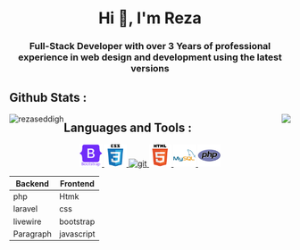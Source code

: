 <h1 align="center">Hi 👋, I'm Reza</h1>
<h3 align="center">Full-Stack Developer with over 3 Years of professional experience
  in web design and development using the latest versions</h3>

## Github Stats :

<img align="right" src="https://github-readme-stats.vercel.app/api?username=RezaSeddigh&show_icons=true&theme=radical"/>
 <p><img align="left" src="https://github-readme-stats.vercel.app/api/top-langs?username=rezaseddigh&show_icons=true&locale=en&layout=compact" alt="rezaseddigh" /></p>

 
 
  
## Languages and Tools :

<p align="center"> <a href="https://getbootstrap.com" target="_blank" rel="noreferrer"> <img src="https://raw.githubusercontent.com/devicons/devicon/master/icons/bootstrap/bootstrap-plain-wordmark.svg" alt="bootstrap" width="40" height="40"/> </a> <a href="https://www.w3schools.com/css/" target="_blank" rel="noreferrer"> <img src="https://raw.githubusercontent.com/devicons/devicon/master/icons/css3/css3-original-wordmark.svg" alt="css3" width="40" height="40"/> </a> <a href="https://git-scm.com/" target="_blank" rel="noreferrer"> <img src="https://www.vectorlogo.zone/logos/git-scm/git-scm-icon.svg" alt="git" width="40" height="40"/> </a> <a href="https://www.w3.org/html/" target="_blank" rel="noreferrer"> <img src="https://raw.githubusercontent.com/devicons/devicon/master/icons/html5/html5-original-wordmark.svg" alt="html5" width="40" height="40"/> </a> <a href="https://www.mysql.com/" target="_blank" rel="noreferrer"> <img src="https://raw.githubusercontent.com/devicons/devicon/master/icons/mysql/mysql-original-wordmark.svg" alt="mysql" width="40" height="40"/> </a> <a href="https://www.php.net" target="_blank" rel="noreferrer"> <img src="https://raw.githubusercontent.com/devicons/devicon/master/icons/php/php-original.svg" alt="php" width="40" height="40"/> </a> </p>
 

| Backend      | Frontend |
| ----------- | ----------- |
| php      | Htmk       |
| laravel   | css        |
| livewire   | bootstrap        |
| Paragraph   | javascript        |





